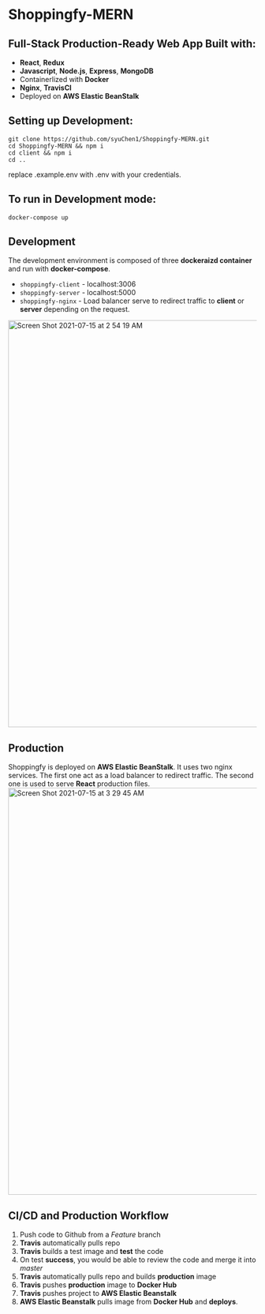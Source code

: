 # Shoppingfy-MERN

## Full-Stack Production-Ready Web App Built with: 
- **React**, **Redux**
- **Javascript**, **Node.js**, **Express**, **MongoDB**
- Containerlized with **Docker** 
- **Nginx**, **TravisCI**
- Deployed on **AWS Elastic BeanStalk**

## Setting up Development:
```
git clone https://github.com/syuChen1/Shoppingfy-MERN.git
cd Shoppingfy-MERN && npm i
cd client && npm i
cd ..
```
replace .example.env with .env with your credentials. 

## To run in Development mode:
```
docker-compose up
```

## Development
The development environment is composed of three **dockeraizd container** and run with **docker-compose**. 
* `shoppingfy-client` - localhost:3006
* `shoppingfy-server` - localhost:5000
* `shoppingfy-nginx`  - Load balancer serve to redirect traffic to **client** or **server** depending on the request.
<img width="825" alt="Screen Shot 2021-07-15 at 2 54 19 AM" src="https://user-images.githubusercontent.com/44207825/125742883-86b8bba6-5c40-474f-a573-52478714d182.png">

## Production
Shoppingfy is deployed on **AWS Elastic BeanStalk**. It uses two nginx services. The first one act as a load balancer to redirect traffic. The second one is used to serve **React** production files.
<img width="825" alt="Screen Shot 2021-07-15 at 3 29 45 AM" src="https://user-images.githubusercontent.com/44207825/125747428-df5a6bce-e8a1-4c78-9843-b7bc915e0e18.png">

## CI/CD and Production Workflow
1. Push code to Github from a _Feature_ branch
2. **Travis** automatically pulls repo
3. **Travis** builds a test image and **test** the code
4. On test **success**, you would be able to review the code and merge it into _master_
5. **Travis** automatically pulls repo and builds **production** image
6. **Travis** pushes **production** image to **Docker Hub**
7. **Travis** pushes project to **AWS Elastic Beanstalk**
8. **AWS Elastic Beanstalk** pulls image from **Docker Hub** and **deploys**. 
